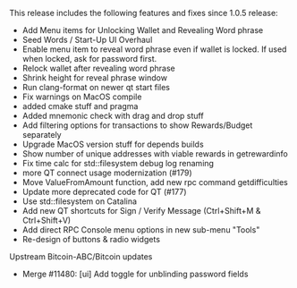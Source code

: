 This release includes the following features and fixes since 1.0.5 release:

  * Add Menu items for Unlocking Wallet and Revealing Word phrase
  * Seed Words / Start-Up UI Overhaul
  * Enable menu item to reveal word phrase even if wallet is locked. If used when locked, ask for password first.
  * Relock wallet after revealing word phrase
  * Shrink height for reveal phrase window
  * Run clang-format on newer qt start files
  * Fix warnings on MacOS compile
  * added cmake stuff and pragma
  * Added mnemonic check with drag and drop stuff
  * Add filtering options for transactions to show Rewards/Budget separately
  * Upgrade MacOS version stuff for depends builds
  * Show number of unique addresses with viable rewards in getrewardinfo
  * Fix time calc for std::filesystem debug log renaming
  * more QT connect usage modernization (#179)
  * Move ValueFromAmount function, add new rpc command getdifficulties
  * Update more deprecated code for QT (#177)
  * Use std::filesystem on Catalina
  * Add new QT shortcuts for Sign / Verify Message (Ctrl+Shift+M & Ctrl+Shift+V)
  * Add direct RPC Console menu options in new sub-menu "Tools"
  * Re-design of buttons & radio widgets

Upstream Bitcoin-ABC/Bitcoin updates

* Merge #11480: [ui] Add toggle for unblinding password fields
